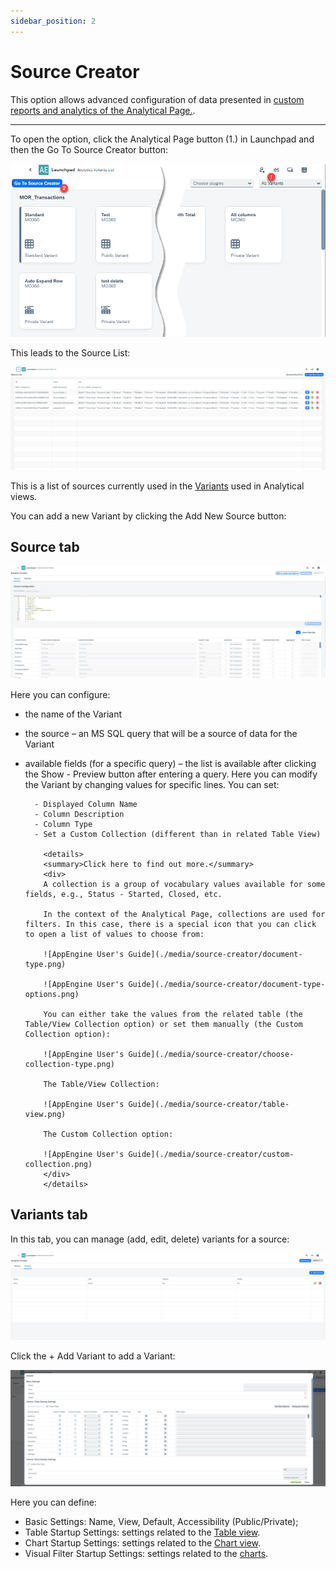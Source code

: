 ```yaml
---
sidebar_position: 2
---
```


# Source Creator

This option allows advanced configuration of data presented in [custom reports and analytics of the Analytical Page.](../analytical-page/overview.md#usage).

---

To open the option, click the Analytical Page button (1.) in Launchpad and then the Go To Source Creator button:

![AppEngine User's Guide](./media/source-creator/source-creator-button.png)

This leads to the Source List:

![AppEngine User's Guide](./media/source-creator/source-list.png)

This is a list of sources currently used in the [Variants](/docs/appengine/appengine-users-guide/analytical-page/overview#variants) used in Analytical views.

You can add a new Variant by clicking the Add New Source button:

## Source tab

![AppEngine User's Guide](./media/source-creator/source-configuration.png)

Here you can configure:

- the name of the Variant
- the source – an MS SQL query that will be a source of data for the Variant
- available fields (for a specific query) – the list is available after clicking the Show - Preview button after entering a query. Here you can modify the Variant by changing values for specific lines. You can set:

        - Displayed Column Name
        - Column Description
        - Column Type
        - Set a Custom Collection (different than in related Table View)

          <details>
          <summary>Click here to find out more.</summary>
          <div>
          A collection is a group of vocabulary values available for some fields, e.g., Status - Started, Closed, etc.

          In the context of the Analytical Page, collections are used for filters. In this case, there is a special icon that you can click to open a list of values to choose from:

          ![AppEngine User's Guide](./media/source-creator/document-type.png)

          ![AppEngine User's Guide](./media/source-creator/document-type-options.png)

          You can either take the values from the related table (the Table/View Collection option) or set them manually (the Custom Collection option):

          ![AppEngine User's Guide](./media/source-creator/choose-collection-type.png)

          The Table/View Collection:

          ![AppEngine User's Guide](./media/source-creator/table-view.png)

          The Custom Collection option:

          ![AppEngine User's Guide](./media/source-creator/custom-collection.png)
          </div>
          </details>

## Variants tab

In this tab, you can manage (add, edit, delete) variants for a source:

![AppEngine User's Guide](./media/source-creator/variants.png)

Click the + Add Variant to add a Variant:

![AppEngine User's Guide](./media/source-creator/variant-basic-settings-1.png)

Here you can define:

- Basic Settings: Name, View, Default, Accessibility (Public/Private);
- Table Startup Settings: settings related to the [Table view](../analytical-page/overview.md#table-options).
- Chart Startup Settings: settings related to the [Chart view](../analytical-page/overview.md#chart-options).
- Visual Filter Startup Settings: settings related to the [charts](../analytical-page/overview.md#chart-options).
